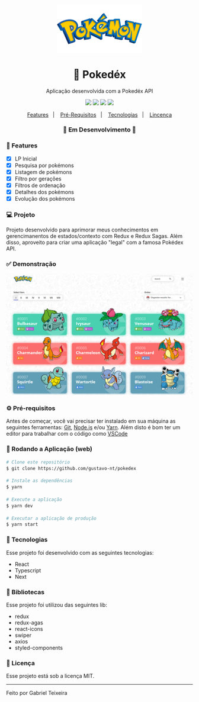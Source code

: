 <h4 align="center">
  <img src="https://github.com/gabriel-nt/pokedex/blob/main/src/assets/logo.png" alt="logo" height="130"/>
</h4>

<h1 align="center">
    🚀 Pokedéx
</h1>

<p align="center">Aplicação desenvolvida com a Pokedéx API</p>

<p align="center">
  <img src="https://img.shields.io/badge/react%20version-17.0.2-informational"/>
  <img src="https://img.shields.io/badge/next%20version-12.0.3-important" />
  <img src="https://img.shields.io/badge/last%20commit-december-blue" />
  <img src="https://img.shields.io/badge/license-MIT-success"/>
</p>

<p align="center">
  <a href="#-features">Features</a>&nbsp;&nbsp;&nbsp;|&nbsp;&nbsp;&nbsp;
  <a href="#-pré-requisitos">Pré-Requisitos</a>&nbsp;&nbsp;&nbsp;|&nbsp;&nbsp;&nbsp;
  <a href="#-tecnologias">Tecnologias</a>&nbsp;&nbsp;&nbsp;|&nbsp;&nbsp;&nbsp;
  <a href="#-licença">Lincença</a>
</p>

<h3 align="center"> 
🚧  Em Desenvolvimento  🚧
</h3>

### 📎 Features 

- [x] LP Inicial
- [x] Pesquisa por pokémons
- [x] Listagem de pokémons
- [x] Filtro por gerações
- [x] Filtros de ordenação
- [x] Detalhes dos pokémons
- [x] Evolução dos pokémons

### 💻 Projeto
Projeto desenvolvido para aprimorar meus conhecimentos em gerencimanentos de estados/contexto com Redux e Redux Sagas. Além disso, aproveito para criar uma aplicação "legal" com a famosa Pokédex API. 

### ✅ Demonstração
<img src="https://github.com/gabriel-nt/pokedex/blob/main/src/assets/wallpaper.png" alt="Thumbail"/>

### ⚙ Pré-requisitos

Antes de começar, você vai precisar ter instalado em sua máquina as seguintes ferramentas:
[Git](https://git-scm.com), [Node.js](https://nodejs.org/en/) e/ou [Yarn](https://yarnpkg.com/). 
Além disto é bom ter um editor para trabalhar com o código como [VSCode](https://code.visualstudio.com/)

### 📗 Rodando a Aplicação (web)

```bash
# Clone este repositório
$ git clone https://github.com/gustavo-nt/pokedex

# Instale as dependências
$ yarn

# Execute a aplicação
$ yarn dev

# Executar a aplicação de produção
$ yarn start
```

### 🚀 Tecnologias

Esse projeto foi desenvolvido com as seguintes tecnologias:

- React
- Typescript
- Next

### 📕 Bibliotecas

Esse projeto foi utilizou das seguintes lib:

- redux
- redux-agas
- react-icons
- swiper
- axios
- styled-components

### 📝 Licença

Esse projeto está sob a licença MIT.

<hr/>

Feito por Gabriel Teixeira
